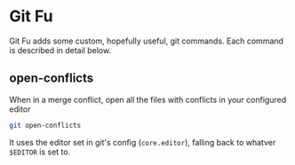 Git Fu
======

Git Fu adds some custom, hopefully useful, git commands. Each command is described in detail below.

open-conflicts
--------------

When in a merge conflict, open all the files with conflicts in your configured editor

```bash
git open-conflicts
```

It uses the editor set in git's config (`core.editor`), falling back to whatver `$EDITOR` is set to.